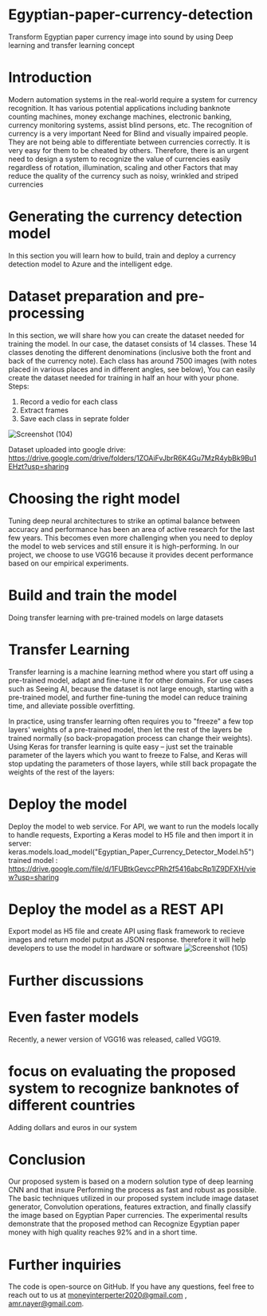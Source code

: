 # Egyptian-paper-currency-detection
Transform Egyptian paper currency image into sound by using Deep learning and transfer learning concept 

# Introduction
Modern automation systems in the real-world require a system for currency recognition. 
It has various potential applications including banknote counting machines, money exchange machines, electronic banking, currency monitoring systems, assist blind persons, etc. The recognition of currency is a very important Need for Blind and visually impaired people. 
They are not being able to differentiate between currencies correctly.
It is very easy for them to be cheated by others. 
Therefore, there is an urgent need to design a system to recognize the value of currencies easily regardless of rotation, illumination, scaling and other Factors that may reduce the quality of the currency such as noisy, wrinkled and striped currencies

# Generating the currency detection model
In this section you will learn how to build, train and deploy a currency detection model to Azure and the intelligent edge.

# Dataset preparation and pre-processing
In this section, we will share how you can create the dataset needed for training the model.
In our case, the dataset consists of 14 classes. These  14 classes denoting the different denominations (inclusive both the front and back of the currency note). Each class has around 7500 images (with notes placed in various places and in different angles, see below), You can easily create the dataset needed for training in half an hour with your phone.
Steps:
1. Record a vedio for each class
2. Extract frames 
3. Save each class in seprate folder

![Screenshot (104)](https://user-images.githubusercontent.com/45432562/92722223-8c584e80-f367-11ea-9ac0-330247b84c57.png)

Dataset uploaded into google drive:
https://drive.google.com/drive/folders/1ZOAiFvJbrR6K4Gu7MzR4ybBk9Bu1EHzt?usp=sharing

# Choosing the right model
Tuning deep neural architectures to strike an optimal balance between accuracy and performance has been an area of active research for the last few years. This becomes even more challenging when you need to deploy the model to web services and still ensure it is high-performing.
In our project, we choose to use VGG16 because it provides decent performance based on our empirical experiments.

# Build and train the model
Doing transfer learning with pre-trained models on large datasets

# Transfer Learning
Transfer learning is a machine learning method where you start off using a pre-trained model, adapt and fine-tune it for other domains. For use cases such as Seeing AI, because the dataset is not large enough, starting with a pre-trained model, and further fine-tuning the model can reduce training time, and alleviate possible overfitting.

In practice, using transfer learning often requires you to "freeze" a few top layers' weights of a pre-trained model, then let the rest of the layers be trained normally (so back-propagation process can change their weights). Using Keras for transfer learning is quite easy – just set the trainable parameter of the layers which you want to freeze to False, and Keras will stop updating the parameters of those layers, while still back propagate the weights of the rest of the layers:

# Deploy the model
Deploy the model to web service.
For API, we want to run the models locally to handle requests, Exporting a Keras model to H5 file and then import it in server:
keras.models.load_model("Egyptian_Paper_Currency_Detector_Model.h5")
trained model : https://drive.google.com/file/d/1FUBtkGevccPRh2f5416abcRp1lZ9DFXH/view?usp=sharing 

# Deploy the model as a REST API
Export model as H5 file and create API using flask framework to recieve images and return model putput as JSON response.
therefore it will help developers to use the model in hardware or software
![Screenshot (105)](https://user-images.githubusercontent.com/45432562/92724195-8152ed80-f36a-11ea-90e1-8df1ac894a12.png)

# Further discussions

# Even faster models
Recently, a newer version of VGG16 was released, called VGG19.

# focus on evaluating the proposed system to recognize banknotes of different countries
Adding dollars and euros in our system

# Conclusion
Our proposed system is based on a modern solution type of deep learning CNN and that insure Performing the process as fast and robust as possible. 
The basic techniques utilized in our proposed system include image dataset generator, Convolution operations, features extraction, and finally classify the image based on Egyptian Paper currencies. The experimental results demonstrate that the proposed method can Recognize Egyptian paper money with high quality reaches 92% and in a short time.

# Further inquiries
The code is open-source on GitHub. If you have any questions, feel free to reach out to us at moneyinterperter2020@gmail.com , amr.nayer@gmail.com.
